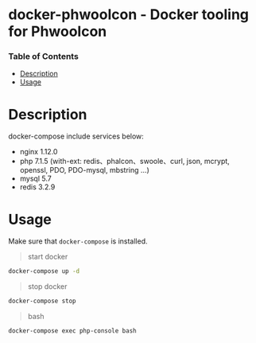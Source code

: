 # docker-phwoolcon - Docker tooling for Phwoolcon


### Table of Contents

* [Description](#description)
* [Usage](#usage)

Description
===========

docker-compose include services below:

* nginx 1.12.0
* php 7.1.5 (with-ext: redis、phalcon、swoole、curl, json, mcrypt, openssl, PDO, PDO-mysql, mbstring ...)
* mysql 5.7
* redis 3.2.9

Usage
=====

Make sure that `docker-compose` is installed.

> start docker

```bash
docker-compose up -d
```

> stop docker

```bash
docker-compose stop
```

> bash

```bash
docker-compose exec php-console bash
```
